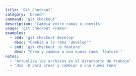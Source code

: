 ```yaml
---
title: 'Git Checkout'
category: 'branch'
command: 'git checkout'
description: 'Cambia entre ramas o commits'
usage: 'git checkout <rama>'
examples:
  - cmd: 'git checkout develop'
    desc: "Cambia a la rama 'develop'"
  - cmd: 'git checkout -b feature'
    desc: "Crea y cambia a una nueva rama 'feature'"
notes:
  - 'Actualiza los archivos en el directorio de trabajo'
  - 'Usa -b para crear y cambiar a una nueva rama'
---
```


